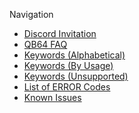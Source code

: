 Navigation
* [Discord Invitation](https://discord.gg/A3HmUe2mv8)
* [QB64 FAQ](QB64PE-FAQ)
* [Keywords (Alphabetical)](Keyword-Reference-(Alphabetical))
* [Keywords (By Usage)](Keyword-Reference-(Usage))
* [Keywords (Unsupported)](Keywords-currently-not-supported-by-QB64)
* [List of ERROR Codes](ERROR-Codes)
* [Known Issues](Known-Issues)